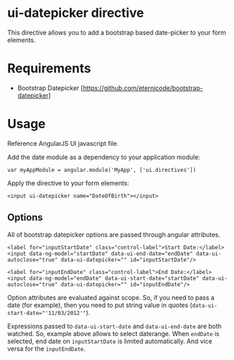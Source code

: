 # ui-datepicker directive

This directive allows you to add a bootstrap based date-picker to your form elements.

# Requirements

 - Bootstrap Datepicker [https://github.com/eternicode/bootstrap-datepicker]
 
# Usage
Reference AngularJS UI javascript file.

Add the date module as a dependency to your application module:

    var myAppModule = angular.module('MyApp', ['ui.directives'])
    
Apply the directive to your form elements:

    <input ui-datepicker name="DateOfBirth"></input>
    
## Options

All of bootstrap datepicker options are passed through angular attributes.

	<label for="inputStartDate" class="control-label">Start Date:</label>
	<input data-ng-model="startDate" data-ui-end-date="endDate" data-ui-autoclose="true" data-ui-datepicker="" id="inputStartDate"/>

	<label for="inputEndDate" class="control-label">End Date:</label>
	<input data-ng-model="endDate" data-ui-start-date="startDate" data-ui-autoclose="true" data-ui-datepicker="" id="inputEndDate"/>
	
Option attributes are evaluated against scope. So, if you need to pass a date (for example), then you need to put string value in quotes (`data-ui-start-date="'11/03/2012'"`).

Expressions passed to `data-ui-start-date` and `data-ui-end-date` are both watched. So, example above allows to select daterange. When `endDate` is selected, end date on `inputStartDate` is limited automatically. And vice versa for the `inputEndDate`.